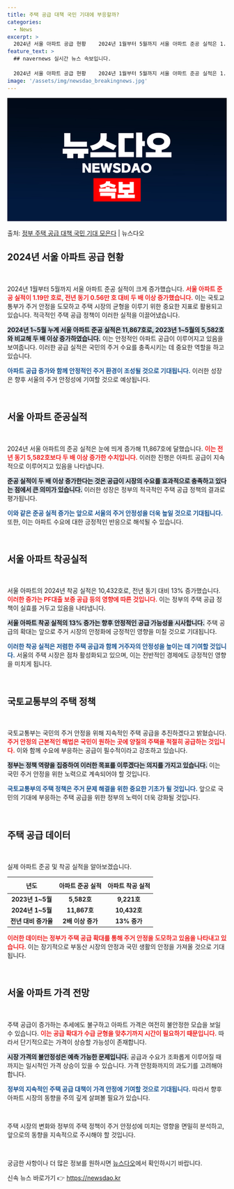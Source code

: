 ```yaml
---
title: 주택 공급 대책 국민 기대에 부응할까?
categories:
  - News
excerpt: >
  2024년 서울 아파트 공급 현황    2024년 1월부터 5월까지 서울 아파트 준공 실적은 1.19만 호로…
feature_text: >
  ## navernews 실시간 뉴스 속보입니다.

  2024년 서울 아파트 공급 현황    2024년 1월부터 5월까지 서울 아파트 준공 실적은 1.19만 호로…
image: '/assets/img/newsdao_breakingnews.jpg'
---
```


![뉴스다오 속보](/assets/img/newsdao_breakingnews.jpg)

<p>출처: <a href="https://newsdao.kr/4878" rel="dofollow">정부 주택 공급 대책 국민 기대 모은다</a> | 뉴스다오</p>

<h2 data-ke-size="size26">2024년 서울 아파트 공급 현황</h2>

<p data-ke-size="size16">&nbsp;</p>

2024년 1월부터 5월까지 서울 아파트 준공 실적이 크게 증가했습니다. <b><span style="color: #ee2323;">서울 아파트 준공 실적이 1.19만 호로, 전년 동기 0.56만 호 대비 두 배 이상 증가했습니다.</span></b> 이는 국토교통부가 주거 안정을 도모하고 주택 시장의 균형을 이루기 위한 중요한 지표로 활용되고 있습니다. 적극적인 주택 공급 정책이 이러한 실적을 이끌어냈습니다.

<b><span style="background-color: #21538527;">2024년 1~5월 누계 서울 아파트 준공 실적은 11,867호로, 2023년 1~5월의 5,582호와 비교해 두 배 이상 증가하였습니다.</span></b> 이는 안정적인 아파트 공급이 이루어지고 있음을 보여줍니다. 이러한 공급 실적은 국민의 주거 수요를 충족시키는 데 중요한 역할을 하고 있습니다.

<b><span style="color: #1a5490;">아파트 공급 증가와 함께 안정적인 주거 환경이 조성될 것으로 기대됩니다.</span></b> 이러한 성장은 향후 서울의 주거 안정성에 기여할 것으로 예상됩니다. 

<p data-ke-size="size16">&nbsp;</p>

<h2 data-ke-size="size26">서울 아파트 준공실적</h2>

<p data-ke-size="size16">&nbsp;</p>

2024년 서울 아파트의 준공 실적은 눈에 띄게 증가해 11,867호에 달했습니다. <b><span style="color: #ee2323;">이는 전년 동기 5,582호보다 두 배 이상 증가한 수치입니다.</span></b> 이러한 진행은 아파트 공급이 지속적으로 이루어지고 있음을 나타냅니다. 

<b><span style="background-color: #21538527;">준공 실적이 두 배 이상 증가한다는 것은 공급이 시장의 수요를 효과적으로 충족하고 있다는 점에서 큰 의미가 있습니다.</span></b> 이러한 성장은 정부의 적극적인 주택 공급 정책의 결과로 평가됩니다. 

<b><span style="color: #1a5490;">이와 같은 준공 실적 증가는 앞으로 서울의 주거 안정성을 더욱 높일 것으로 기대됩니다.</span></b> 또한, 이는 아파트 수요에 대한 긍정적인 반응으로 해석될 수 있습니다.

<p data-ke-size="size16">&nbsp;</p>

<h2 data-ke-size="size26">서울 아파트 착공실적</h2>

<p data-ke-size="size16">&nbsp;</p>

서울 아파트의 2024년 착공 실적은 10,432호로, 전년 동기 대비 13% 증가했습니다. <b><span style="color: #ee2323;">이러한 증가는 PF대출 보증 공급 등의 영향에 따른 것입니다.</span></b> 이는 정부의 주택 공급 정책이 실효를 거두고 있음을 나타냅니다.

<b><span style="background-color: #21538527;">서울 아파트 착공 실적의 13% 증가는 향후 안정적인 공급 가능성을 시사합니다.</span></b> 주택 공급의 확대는 앞으로 주거 시장의 안정화에 긍정적인 영향을 미칠 것으로 기대됩니다.

<b><span style="color: #1a5490;">이러한 착공 실적은 저렴한 주택 공급과 함께 거주자의 안정성을 높이는 데 기여할 것입니다.</span></b> 서울의 주택 시장은 점차 활성화되고 있으며, 이는 전반적인 경제에도 긍정적인 영향을 미치게 됩니다.

<p data-ke-size="size16">&nbsp;</p>

<h2 data-ke-size="size26">국토교통부의 주택 정책</h2>

<p data-ke-size="size16">&nbsp;</p>

국토교통부는 국민의 주거 안정을 위해 지속적인 주택 공급을 추진하겠다고 밝혔습니다. <b><span style="color: #ee2323;">주거 안정의 근본적인 해법은 국민이 원하는 곳에 양질의 주택을 적절히 공급하는 것입니다.</span></b> 이와 함께 수요에 부응하는 공급이 필수적이라고 강조하고 있습니다.

<b><span style="background-color: #21538527;">정부는 정책 역량을 집중하여 이러한 목표를 이루겠다는 의지를 가지고 있습니다.</span></b> 이는 국민 주거 안정을 위한 노력으로 계속되어야 할 것입니다. 

<b><span style="color: #1a5490;">국토교통부의 주택 정책은 주거 문제 해결을 위한 중요한 기초가 될 것입니다.</span></b> 앞으로 국민의 기대에 부응하는 주택 공급을 위한 정부의 노력이 더욱 강화될 것입니다.

<p data-ke-size="size16">&nbsp;</p>

<h2 data-ke-size="size26">주택 공급 데이터</h2>

<p data-ke-size="size16">&nbsp;</p>

실제 아파트 준공 및 착공 실적을 알아보겠습니다. 

<table style="width:100%; border-collapse: collapse;">
    <thead>
        <tr>
            <th style="text-align: center; height: 30px;">년도</th>
            <th style="text-align: center; height: 30px;">아파트 준공 실적</th>
            <th style="text-align: center; height: 30px;">아파트 착공 실적</th>
        </tr>
    </thead>
    <tbody>
        <tr>
            <td style="text-align: center; height: 17px;"><b>2023년 1~5월</b></td>
            <td style="text-align: center; height: 17px;"><b>5,582호</b></td>
            <td style="text-align: center; height: 17px;"><b>9,221호</b></td>
        </tr>
        <tr>
            <td style="text-align: center; height: 17px;"><b>2024년 1~5월</b></td>
            <td style="text-align: center; height: 17px;"><b>11,867호</b></td>
            <td style="text-align: center; height: 17px;"><b>10,432호</b></td>
        </tr>
        <tr>
            <td style="text-align: center; height: 17px;"><b>전년 대비 증가율</b></td>
            <td style="text-align: center; height: 17px;"><b>2배 이상 증가</b></td>
            <td style="text-align: center; height: 17px;"><b>13% 증가</b></td>
        </tr>
    </tbody>
</table>

<b><span style="color: #ee2323;">이러한 데이터는 정부가 주택 공급 확대를 통해 주거 안정을 도모하고 있음을 나타내고 있습니다.</span></b> 이는 장기적으로 부동산 시장의 안정과 국민 생활의 안정을 가져올 것으로 기대됩니다.

<p data-ke-size="size16">&nbsp;</p>

<h2 data-ke-size="size26">서울 아파트 가격 전망</h2>

<p data-ke-size="size16">&nbsp;</p>

주택 공급이 증가하는 추세에도 불구하고 아파트 가격은 여전히 불안정한 모습을 보일 수 있습니다. <b><span style="color: #ee2323;">이는 공급 확대가 수급 균형을 맞추기까지 시간이 필요하기 때문입니다.</span></b> 따라서 단기적으로는 가격이 상승할 가능성이 존재합니다.

<b><span style="background-color: #21538527;">시장 가격의 불안정성은 예측 가능한 문제입니다.</span></b> 공급과 수요가 조화롭게 이루어질 때까지는 일시적인 가격 상승이 있을 수 있습니다. 가격 안정화까지의 과도기를 고려해야 합니다.

<b><span style="color: #1a5490;">정부의 지속적인 주택 공급 대책이 가격 안정에 기여할 것으로 기대됩니다.</span></b> 따라서 향후 아파트 시장의 동향을 주의 깊게 살펴볼 필요가 있습니다.

<p data-ke-size="size16">&nbsp;</p>

주택 시장의 변화와 정부의 주택 정책이 주거 안정성에 미치는 영향을 면밀히 분석하고, 앞으로의 동향을 지속적으로 주시해야 할 것입니다. 

<p data-ke-size="size16">&nbsp;</p>

궁금한 사항이나 더 많은 정보를 원하시면 [뉴스다오](https://newsdao.kr/4878)에서 확인하시기 바랍니다. 

신속 뉴스 바로가기 👉 <a href="https://newsdao.kr" rel="dofollow">https://newsdao.kr</a>


